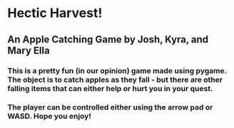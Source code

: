 # Hectic Harvest!
## An Apple Catching Game by Josh, Kyra, and Mary Ella

### This is a pretty fun (in our opinion) game made using pygame. The object is to catch apples as they fall - but there are other falling items that can either help or hurt you in your quest.

### The player can be controlled either using the arrow pad or WASD. Hope you enjoy!
